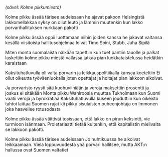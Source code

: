 <i>(sävel: Kolme pikkumiestä)</i>

Kolme pikku ässää tärisee audeissaan
he ajavat pakoon Helsingistä lakkomellakkaa
syksy on ollut leuto ja lämmin muutenkin
kun lakko porvarihallituksen nurkkaan pakotti

Kolme pikku ässää oppii luottamaan
niihin joiden kanssa he jakavat valtansa
kesällä viisitoista hallitusohjelmaa
loivat Timo Soini, Stubb, Juha Sipilä

Miten monta suomalaista nälkään tapettiin
kun tuet pantiin tauolle ja palkat laskettiin
kolme pikku miestä vallassa jatkaa
pian luokkataistelussa heidätkin karaistaan

Kaksituhatluvulla oli valta porvarin
ja leikkauspolitiikalla kansaa koeteltiin
Ei ollut oikeutta työväenluokalla
joten opettajat ja hoitajat pian lakkoon alkoivat.

Ja porvaristo ryysti sitä kuohuviiniään
ja veroja maksettiin prosentti ja joskus ei sitäkään
Monta pikku Wahlroosia muuttaa Tukholmaan
kun Suomi vaatii veroja ja byrokratiaa
Kaksituhatluvulla kuseen jouduttiin
kun oikeisto tahtoi laittaa Suomen rajat kii
pikku sisulaisten puheenjohtaja
on Immonen joka haaveilee rotusodasta

Kolme pikku ässää väittivät tosissaan,
että lakko on pirun keksintö, vie turmioon isänmaan.
Proletariaatti tietää kuitenkin,
että kapitalistin mielivalta se lakkoon pakotti.

Kolme pikku ässää tärisee audeissaan
Jo huhtikuussa he alkoivat leikkaamaan.
Vielä loppuvuodesta yhä porvari hallitsee,
mutta AKT:n hallussa ovat Suomen valtatiet
